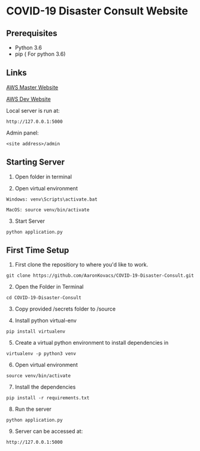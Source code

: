 # COVID-19 Disaster Consult Website


## Prerequisites

- Python 3.6
- pip ( For python 3.6)



## Links

[AWS Master Website](https://www.disasterconsult.org/)

[AWS Dev Website](http://covid19disasterconsult-dev.us-east-2.elasticbeanstalk.com/)


Local server is run at:

```
http://127.0.0.1:5000
```

Admin panel:

```
<site address>/admin
```


## Starting Server

1. Open folder in terminal

2. Open virtual environment

```
Windows: venv\Scripts\activate.bat
```

```
MacOS: source venv/bin/activate
```


3. Start Server

```
python application.py
```


## First Time Setup

1. First clone the repositiory to where you'd like to work.

```
git clone https://github.com/AaronKovacs/COVID-19-Disaster-Consult.git
```


2. Open the Folder in Terminal

```
cd COVID-19-Disaster-Consult
```


3. Copy provided /secrets folder to /source

4. Install python virtual-env

```
pip install virtualenv
```

5. Create a virtual python environment to install dependencies in

```
virtualenv -p python3 venv
```

6. Open virtual environment

```
source venv/bin/activate
```

7. Install the dependencies

```
pip install -r requirements.txt
```

8. Run the server

```
python application.py
```

9. Server can be accessed at:

```
http://127.0.0.1:5000
```
